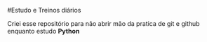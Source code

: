 #Estudo e Treinos diários

Criei esse repositório para não abrir mão da pratica de git e github enquanto estudo **Python**
